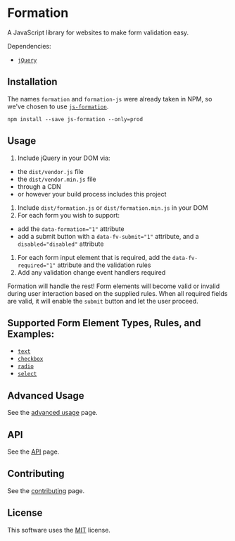 ---
---

# Formation

A JavaScript library for websites to make form validation easy.

Dependencies:

- [`jQuery`](http://jquery.com)

## Installation

The names `formation` and `formation-js` were already taken in NPM, so we've chosen to use [`js-formation`](https://www.npmjs.com/package/js-formation).

    npm install --save js-formation --only=prod

## Usage

1. Include jQuery in your DOM via:
  - the `dist/vendor.js` file
  - the `dist/vendor.min.js` file
  - through a CDN
  - or however your build process includes this project 
1. Include `dist/formation.js` or `dist/formation.min.js` in your DOM
1. For each form you wish to support:
  - add the `data-formation="1"` attribute
  - add a submit button with a `data-fv-submit="1"` attribute, and a `disabled="disabled"` attribute
1. For each form input element that is required, add the `data-fv-required="1"` attribute and the validation rules
1. Add any validation change event handlers required

Formation will handle the rest! Form elements will become valid or invalid during user interaction based on the supplied 
 rules. When all required fields are valid, it will enable the `submit` button and let the user proceed.

## Supported Form Element Types, Rules, and Examples:

- [`text`](elements/text)
- [`checkbox`](elements/checkbox)
- [`radio`](elements/radio)
- [`select`](elements/select)

## Advanced Usage

See the [advanced usage](advanced) page.

## API

See the [API](api) page.

## Contributing

See the [contributing](contributing) page.

## License

This software uses the [MIT](https://opensource.org/licenses/MIT) license.
